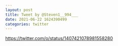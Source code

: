```yaml
--- 
layout: post 
title: Tweet by @Steven1__994___ 
date: 2021-06-22 1624390499 
categories: twitter 
--- 
```

https://twitter.com/o/status/1407421078981558280